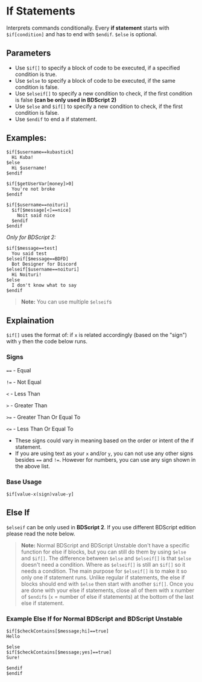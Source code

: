 # If Statements
Interprets commands conditionally.
Every **if statement** starts with `$if[condition]` and has to end with `$endif`.
`$else` is optional.

## Parameters
- Use `$if[]` to specify a block of code to be executed, if a specified condition is true.
- Use `$else` to specify a block of code to be executed, if the same condition is false.
- Use `$elseif[]` to specify a new condition to check, if the first condition is false **(can be only used in BDScript 2)**
- Use `$else` and `$if[]` to specify a new condition to check, if the first condition is false.
- Use `$endif` to end a if statement.

## Examples:

```
$if[$username==kubastick]
  Hi Kuba!
$else
  Hi $username!
$endif
```

```
$if[$getUserVar[money]>0]
  You're not broke
$endif
```

```
$if[$username==noituri]
  $if[$message[<]==nice]
    Noit said nice
  $endif
$endif
```

*Only for BDScript 2:*
```
$if[$message==test]
  You said test
$elseif[$message==BDFD]
  Bot Designer for Discord
$elseif[$username==noituri]
  Hi Noituri!
$else
  I don't know what to say
$endif
```

> **Note:** You can use multiple `$elseif`s

## Explaination
`$if[]` uses the format of: if `x` is related accordingly (based on the "sign") with `y` then the code below runs.

### Signs
`==` - Equal

`!=` - Not Equal

`<` -  Less Than

`>` - Greater Than

`>=` - Greater Than Or Equal To

`<=` - Less Than Or Equal To

- These signs could vary in meaning based on the order or intent of the if statement.
- If you are using text as your `x` and/or `y`, you can not use any other signs besides `==` and `!=`. However for numbers, you can use any sign shown in the above list.

### Base Usage
```
$if[value-x(sign)value-y]
```

## Else If
`$elseif` can be only used in **BDScript 2**. If you use different BDScript edition please read the note below.
> **Note:** Normal BDScript and BDScript Unstable don't have a specific function for else if blocks, but you can still do them by using `$else` and `$if[]`. The difference between `$else` and `$elseif[]` is that `$else` doesn't need a condition. Where as `$elseif[]` is still an `$if[]` so it needs a condition. The main purpose for `$elseif[]` is to make it so only one if statement runs. Unlike regular if statements, the else if blocks should end with `$else` then start with another `$if[]`. Once you are done with your else if statements, close all of them with x number of `$endif`s (`x` = number of else if statements) at the bottom of the last else if statement.

### Example Else If for **Normal BDScript and BDScript Unstable**
```
$if[$checkContains[$message;hi]==true]
Hello

$else
$if[$checkContains[$message;yes]==true]
Sure!

$endif
$endif
```

